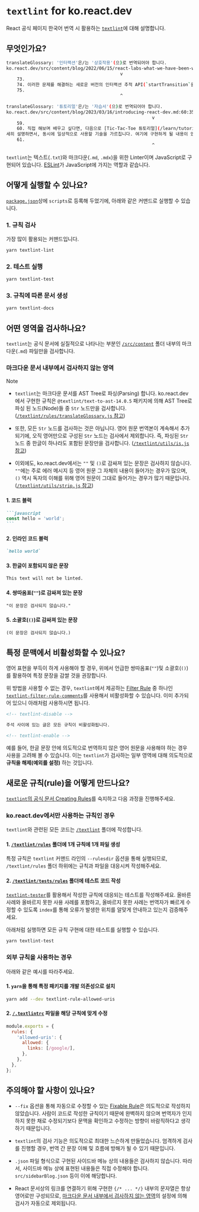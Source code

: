 # `textlint` for ko.react.dev

React 공식 페이지 한국어 번역 시 활용하는 [`textlint`](https://textlint.github.io/)에 대해 설명합니다.

## 무엇인가요?

```bash
translateGlossary: '인터랙션'은/는 '상호작용'(으)로 번역되어야 합니다.
ko.react.dev/src/content/blog/2022/06/15/react-labs-what-we-have-been-working-on-june-2022.md:74:22
                                           v
    73.
    74. 이러한 문제를 해결하는 새로운 버전의 인터랙션 추적 API(`startTransition`을 통해 시작되므로 가칭 트랜지션 추적이라고 함)를 개발 중입니다.
    75.
                                           ^

translateGlossary: '튜토리얼'은/는 '자습서'(으)로 번역되어야 합니다.
ko.react.dev/src/content/blog/2023/03/16/introducing-react-dev.md:60:35
                                                       v
    59.
    60. 직접 해보며 배우고 싶다면, 다음으로 [Tic-Tac-Toe 튜토리얼](/learn/tutorial-tic-tac-toe)을 확인하는 것을 추천합니다. React로 작은 게임을 구현하는 것을 자
세히 설명하면서, 동시에 일상적으로 사용할 기술을 가르칩니다. 여기에 구현하게 될 내용이 있습니다.
    61.
                                                       ^
```

`textlint`는 텍스트(`.txt`)와 마크다운(`.md`, `.mdx`)을 위한 Linter이며 JavaScript로 구현되어 있습니다. [ESLint](https://eslint.org/)가 JavaScript에 가지는 역할과 같습니다.

## 어떻게 실행할 수 있나요?

[`package.json`](/package.json)상에 `scripts`로 등록해 두었기에, 아래와 같은 커맨드로 실행할 수 있습니다.

### 1. 규칙 검사

가장 많이 활용되는 커맨드입니다.

```bash
yarn textlint-lint
```

### 2. 테스트 실행

```bash
yarn textlint-test
```

### 3. 규칙에 따른 문서 생성

```bash
yarn textlint-docs
```

## 어떤 영역을 검사하나요?

`textlint`는 공식 문서에 실질적으로 나타나는 부분인 [`/src/content`](/src/content/) 폴더 내부의 마크다운(`.md`) 파일만을 검사합니다.

### 마크다운 문서 내부에서 검사하지 않는 영역

> [!NOTE]
>
> - `textlint`는 마크다운 문서를 AST Tree로 파싱(Parsing) 합니다. ko.react.dev에서 구현한 규칙은 `@textlint/text-to-ast-14.0.5` 패키지에 의해 AST Tree로 파싱 된 노드(Node)들 중 `Str` 노드만을 검사합니다. ([`/textlint/rules/translateGlossary.js` 참고](/textlint/rules/translateGlossary.js))
>
> - 또한, 모든 `Str` 노드를 검사하는 것은 아닙니다. 영어 원문 번역본이 계속해서 추가되기에, 오직 영어만으로 구성된 `Str` 노드는 검사에서 제외합니다. 즉, 파싱된 `Str` 노드 중 한글이 하나라도 포함된 문장만을 검사합니다. ([`/textlint/utils/is.js` 참고](/textlint/utils/is.js))
>
> - 이외에도, ko.react.dev에서는 `""` 및 `()`로 감싸져 있는 문장은 검사하지 않습니다. `""`에는 주로 에러 메시지 등 영어 원문 그 자체의 내용이 들어가는 경우가 많으며, `()` 역시 독자의 이해를 위해 영어 원문이 그대로 들어가는 경우가 많기 때문입니다. ([`/textlint/utils/strip.js` 참고](/textlint/utils/strip.js))

#### 1. 코드 블럭

````md
```javascript
const hello = 'world';
```
````

#### 2. 인라인 코드 블럭

```md
`hello world`
```

#### 3. 한글이 포함되지 않은 문장

```md
This text will not be linted.
```

#### 4. 쌍따옴표(`""`)로 감싸져 있는 문장

```md
"이 문장은 검사되지 않습니다."
```

#### 5. 소괄호(`()`)로 감싸져 있는 문장

```md
(이 문장은 검사되지 않습니다.)
```

## 특정 문맥에서 비활성화할 수 있나요?

영어 표현을 부득이 하게 사용해야 할 경우, 위에서 언급한 쌍따옴표(`""`)및 소괄호(`()`)를 활용하여 특정 문장을 감쌀 것을 권장합니다.

위 방법을 사용할 수 없는 경우, `textlint`에서 제공하는 [Filter Rule](https://textlint.github.io/docs/configuring.html#filter-rule) 중 하나인 [`textlint-filter-rule-comments`](https://github.com/textlint/textlint-filter-rule-comments)를 사용해서 비활성화할 수 있습니다. 이미 추가되어 있으니 아래처럼 사용하시면 됩니다.

```md
<!-- textlint-disable -->

주석 사이에 있는 글은 모든 규칙이 비활성화됩니다.

<!-- textlint-enable -->
```

예를 들어, 한글 문장 안에 의도적으로 번역하지 않은 영어 원문을 사용해야 하는 경우 사용을 고려해 볼 수 있습니다. 이는 `textlint`가 검사하는 일부 영역에 대해 의도적으로 **규칙을 해제(예외를 설정)** 하는 것입니다.

## 새로운 규칙(rule)을 어떻게 만드나요?

[`textlint`의 공식 문서 Creating Rules](https://textlint.github.io/docs/rule.html)를 숙지하고 다음 과정을 진행해주세요.

### ko.react.dev에서만 사용하는 규칙인 경우

`textlint`와 관련된 모든 코드는 [`/textlint`](/textlint) 폴더에 작성합니다.

#### 1. [`/textlint/rules`](/textlint/rules) 폴더에 1개 규칙에 1개 파일 생성

특정 규칙은 `textlint` 커맨드 라인의 `--rulesdir` 옵션을 통해 실행되므로, `/textlint/rules` 폴더 하위에는 규칙과 파일을 대응시켜 작성해주세요.

#### 2. [`/textlint/tests/rules`](/textlint/tests/rules) 폴더에 테스트 코드 작성

[`textlint-tester`](https://github.com/textlint/textlint/tree/master/packages/textlint-tester)를 활용해서 작성한 규칙에 대응되는 테스트를 작성해주세요. 올바른 사례와 올바르지 못한 사용 사례를 포함하고, 올바르지 못한 사례는 번역자가 빠르게 수정할 수 있도록 `index`를 통해 오류가 발생한 위치를 알맞게 안내하고 있는지 검증해주세요.

아래처럼 실행하면 모든 규칙 구현에 대한 테스트를 실행할 수 있습니다.

```bash
yarn textlint-test
```

### 외부 규칙을 사용하는 경우

아래와 같은 예시를 따라주세요.

#### 1. `yarn`을 통해 특정 패키지를 개발 의존성으로 설치

```bash
yarn add --dev textlint-rule-allowed-uris
```

#### 2. [`/.textlintrc`](/.textlintrc) 파일을 해당 규칙에 맞게 수정

```javascript
module.exports = {
  rules: {
    'allowed-uris': {
      allowed: {
        links: [/google/],
      },
    },
  },
};
```

## 주의해야 할 사항이 있나요?

- `--fix` 옵션을 통해 자동으로 수정할 수 있는 [Fixable Rule](https://textlint.github.io/docs/rule-fixable.html)은 의도적으로 작성하지 않았습니다. 사람이 코드로 작성한 규칙이기 때문에 완벽하지 않으며 번역자가 인지하지 못한 채로 수정되기보다 문맥을 확인하고 수정하는 방향이 바람직하다고 생각하기 때문입니다.

- `textlint`의 검사 기능은 의도적으로 최대한 느슨하게 만들었습니다. 엄격하게 검사를 진행할 경우, 번역 간 문장 이해 및 흐름에 방해가 될 수 있기 때문입니다.

- `.json` 파일 형식으로 구현된 사이드바 메뉴 상의 내용들은 검사하지 않습니다. 따라서, 사이드바 메뉴 상에 표현된 내용들은 직접 수정해야 합니다. `src/sidebarBlog.json` 등이 이에 해당합니다.

- React 문서상의 링크를 연결하기 위해 구현한 `{/* ... */}` 내부의 문자열은 항상 영어로만 구성되므로, [마크다운 문서 내부에서 검사하지 않는 영역](#마크다운-문서-내부에서-검사하지-않는-영역)의 설정에 의해 검사가 자동으로 제외됩니다.
